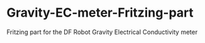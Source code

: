 # Gravity-EC-meter-Fritzing-part
Fritzing part for the DF Robot Gravity Electrical Conductivity meter
